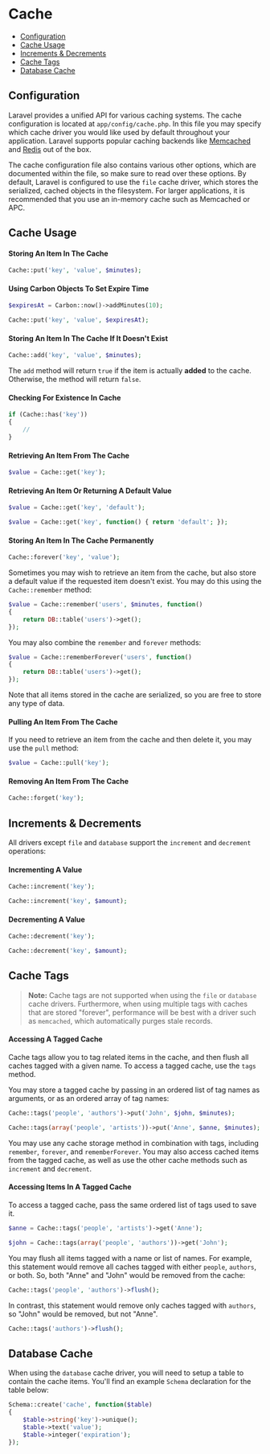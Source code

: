# Cache

- [Configuration](#configuration)
- [Cache Usage](#cache-usage)
- [Increments & Decrements](#increments-and-decrements)
- [Cache Tags](#cache-tags)
- [Database Cache](#database-cache)

<a name="configuration"></a>
## Configuration

Laravel provides a unified API for various caching systems. The cache configuration is located at `app/config/cache.php`. In this file you may specify which cache driver you would like used by default throughout your application. Laravel supports popular caching backends like [Memcached](http://memcached.org) and [Redis](http://redis.io) out of the box.

The cache configuration file also contains various other options, which are documented within the file, so make sure to read over these options. By default, Laravel is configured to use the `file` cache driver, which stores the serialized, cached objects in the filesystem. For larger applications, it is recommended that you use an in-memory cache such as Memcached or APC.

<a name="cache-usage"></a>
## Cache Usage

#### Storing An Item In The Cache

```php
Cache::put('key', 'value', $minutes);
```

#### Using Carbon Objects To Set Expire Time

```php
$expiresAt = Carbon::now()->addMinutes(10);

Cache::put('key', 'value', $expiresAt);
```

#### Storing An Item In The Cache If It Doesn't Exist

```php
Cache::add('key', 'value', $minutes);
```

The `add` method will return `true` if the item is actually **added** to the cache. Otherwise, the method will return `false`.

#### Checking For Existence In Cache

```php
if (Cache::has('key'))
{
	//
}
```

#### Retrieving An Item From The Cache

```php
$value = Cache::get('key');
```

#### Retrieving An Item Or Returning A Default Value

```php
$value = Cache::get('key', 'default');

$value = Cache::get('key', function() { return 'default'; });
```

#### Storing An Item In The Cache Permanently

```php
Cache::forever('key', 'value');
```

Sometimes you may wish to retrieve an item from the cache, but also store a default value if the requested item doesn't exist. You may do this using the `Cache::remember` method:

```php
$value = Cache::remember('users', $minutes, function()
{
	return DB::table('users')->get();
});
```

You may also combine the `remember` and `forever` methods:

```php
$value = Cache::rememberForever('users', function()
{
	return DB::table('users')->get();
});
```

Note that all items stored in the cache are serialized, so you are free to store any type of data.

#### Pulling An Item From The Cache

If you need to retrieve an item from the cache and then delete it, you may use the `pull` method:

```php
$value = Cache::pull('key');
```

#### Removing An Item From The Cache

```php
Cache::forget('key');
```

<a name="increments-and-decrements"></a>
## Increments & Decrements

All drivers except `file` and `database` support the `increment` and `decrement` operations:

#### Incrementing A Value

```php
Cache::increment('key');

Cache::increment('key', $amount);
```

#### Decrementing A Value

```php
Cache::decrement('key');

Cache::decrement('key', $amount);
```

<a name="cache-tags"></a>
## Cache Tags

> **Note:** Cache tags are not supported when using the `file` or `database` cache drivers. Furthermore, when using multiple tags with caches that are stored "forever", performance will be best with a driver such as `memcached`, which automatically purges stale records.

#### Accessing A Tagged Cache

Cache tags allow you to tag related items in the cache, and then flush all caches tagged with a given name. To access a tagged cache, use the `tags` method.

You may store a tagged cache by passing in an ordered list of tag names as arguments, or as an ordered array of tag names:

```php
Cache::tags('people', 'authors')->put('John', $john, $minutes);

Cache::tags(array('people', 'artists'))->put('Anne', $anne, $minutes);
```

You may use any cache storage method in combination with tags, including `remember`, `forever`, and `rememberForever`. You may also access cached items from the tagged cache, as well as use the other cache methods such as `increment` and `decrement`.

#### Accessing Items In A Tagged Cache

To access a tagged cache, pass the same ordered list of tags used to save it.

```php
$anne = Cache::tags('people', 'artists')->get('Anne');

$john = Cache::tags(array('people', 'authors'))->get('John');
```

You may flush all items tagged with a name or list of names. For example, this statement would remove all caches tagged with either `people`, `authors`, or both. So, both "Anne" and "John" would be removed from the cache:

```php
Cache::tags('people', 'authors')->flush();
```

In contrast, this statement would remove only caches tagged with `authors`, so "John" would be removed, but not "Anne".

```php
Cache::tags('authors')->flush();
```

<a name="database-cache"></a>
## Database Cache

When using the `database` cache driver, you will need to setup a table to contain the cache items. You'll find an example `Schema` declaration for the table below:

```php
Schema::create('cache', function($table)
{
	$table->string('key')->unique();
	$table->text('value');
	$table->integer('expiration');
});
```
